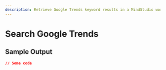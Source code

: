 ```yaml
---
description: Retrieve Google Trends keyword results in a MindStudio workflow
---
```


# Search Google Trends

## Sample Output

```json
// Some code
```

